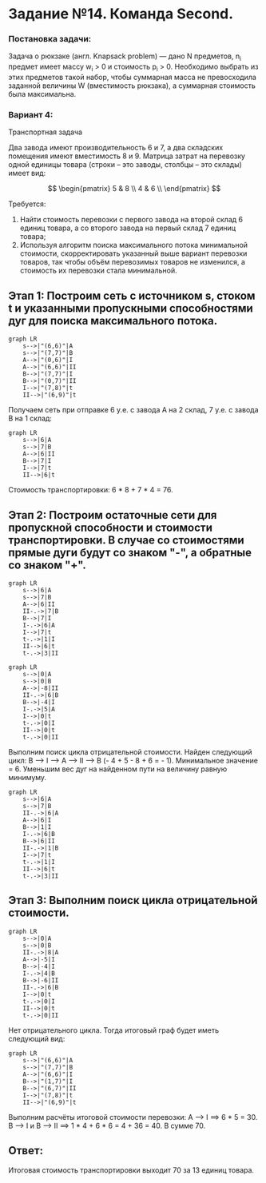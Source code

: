 # Задание №14. Команда Second.
### Постановка задачи:
Задача о рюкзаке (англ. Knapsack problem) — дано N предметов, n<sub>i</sub> предмет имеет массу w<sub>i</sub> > 0 и стоимость p<sub>i</sub> > 0. Необходимо выбрать из этих предметов такой набор, чтобы суммарная масса не превосходила заданной величины W (вместимость рюкзака), а суммарная стоимость была максимальна. 

### Вариант 4: 
Транспортная задача

Два завода имеют производительность 6 и 7, а два складских помещения имеют вместимость 8 и 9. Матрица затрат на перевозку одной единицы товара (строки – это заводы, столбцы – это склады) имеет вид:

$$
 \begin{pmatrix}    
  5 & 8 \\ 
  4 & 6 \\ 
 \end{pmatrix}    
$$

Требуется:
1. Найти стоимость перевозки с первого завода на второй склад 6 единиц товара, а со второго завода на первый склад 7 единиц товара;
2. Используя алгоритм поиска максимального потока минимальной стоимости, скорректировать указанный выше вариант перевозки товаров, так чтобы объём перевозимых товаров не изменился, а стоимость их перевозки стала минимальной.

## Этап 1: Построим сеть с источником s, стоком t и указанными пропускными способностями дуг для поиска максимального потока.

```mermaid
graph LR
    s-->|"(6,6)"|A
    s-->|"(7,7)"|B
    A-->|"(0,6)"|I
    A-->|"(6,6)"|II
    B-->|"(7,7)"|I
    B-->|"(0,7)"|II
    I-->|"(7,8)"|t
    II-->|"(6,9)"|t
```

Получаем сеть при отправке 6 у.е. с завода А на 2 склад, 7 у.е. с завода B на 1 склад:

```mermaid
graph LR
    s-->|6|A
    s-->|7|B
    A-->|6|II
    B-->|7|I
    I-->|7|t
    II-->|6|t
```

Стоимость транспортировки: 6 * 8 + 7 * 4 = 76.

## Этап 2: Построим остаточные сети для пропускной способности и стоимости транспортировки. В случае со стоимостями прямые дуги будут со знаком "-", а обратные со знаком "+".

```mermaid
graph LR
    s-->|6|A
    s-->|7|B
    A-->|6|II
    II-.->|7|B
    B-->|7|I
    I-.->|6|A
    I-->|7|t
    t-.->|1|I
    II-->|6|t
    t-.->|3|II
```

```mermaid
graph LR
    s-->|0|A
    s-->|0|B
    A-->|-8|II
    II-.->|6|B
    B-->|-4|I
    I-.->|5|A
    I-->|0|t
    t-.->|0|I
    II-->|0|t
    t-.->|0|II
```

Выполним поиск цикла отрицательной стоимости. Найден следующий цикл:
B --> I --> A --> II --> B (- 4 + 5 - 8 + 6 = - 1). Минимальное значение = 6. Уменьшим вес дуг на найденном пути на величину равную минимуму.

```mermaid
graph LR
    s-->|6|A
    s-->|7|B
    II-.->|6|A
    A-->|6|I
    B-->|1|I
    I-.->|6|B
    B-->|6|II
    II-.->|1|B
    I-->|7|t
    t-.->|1|I
    II-->|6|t
    t-.->|3|II
```

## Этап 3: Выполним поиск цикла отрицательной стоимости. 

```mermaid
graph LR
    s-->|0|A
    s-->|0|B
    II-.->|8|A
    A-->|-5|I
    B-->|-4|I
    I-.->|4|B
    B-->|-6|II
    II-.->|6|B
    I-->|0|t
    t-.->|0|I
    II-->|0|t
    t-.->|0|II
```

Нет отрицательного цикла. Тогда итоговый граф будет иметь следующий вид:

```mermaid
graph LR
    s-->|"(6,6)"|A
    s-->|"(7,7)"|B
    A-->|"(6,6)"|I
    B-->|"(1,7)"|I
    B-->|"(6,7)"|II
    I-->|"(7,8)"|t
    II-->|"(6,9)"|t
```

Выполним расчёты итоговой стоимости перевозки:
A --> I ==> 6 * 5 = 30. 
B --> I и B --> II ==> 1 * 4 + 6 * 6 = 4 + 36 = 40. В сумме 70.

## Ответ:
Итоговая стоимость транспортировки выходит 70 за 13 единиц товара.